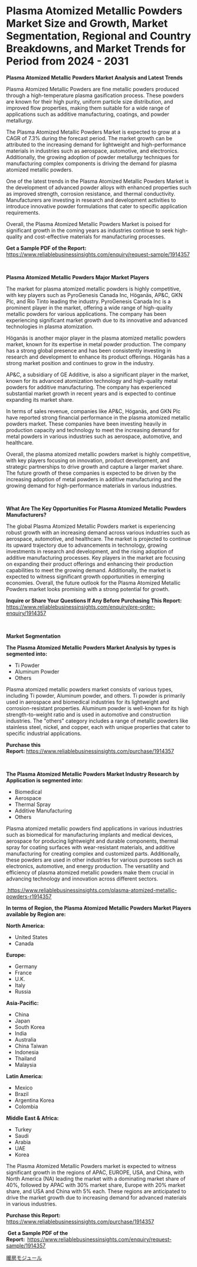 <p><h1>Plasma Atomized Metallic Powders Market Size and Growth, Market Segmentation, Regional and Country Breakdowns, and Market Trends for Period from 2024 -  2031</h1></p><p><strong>Plasma Atomized Metallic Powders Market Analysis and Latest Trends</strong></p>
<p><p>Plasma Atomized Metallic Powders are fine metallic powders produced through a high-temperature plasma gasification process. These powders are known for their high purity, uniform particle size distribution, and improved flow properties, making them suitable for a wide range of applications such as additive manufacturing, coatings, and powder metallurgy.</p><p>The Plasma Atomized Metallic Powders Market is expected to grow at a CAGR of 7.3% during the forecast period. The market growth can be attributed to the increasing demand for lightweight and high-performance materials in industries such as aerospace, automotive, and electronics. Additionally, the growing adoption of powder metallurgy techniques for manufacturing complex components is driving the demand for plasma atomized metallic powders.</p><p>One of the latest trends in the Plasma Atomized Metallic Powders Market is the development of advanced powder alloys with enhanced properties such as improved strength, corrosion resistance, and thermal conductivity. Manufacturers are investing in research and development activities to introduce innovative powder formulations that cater to specific application requirements.</p><p>Overall, the Plasma Atomized Metallic Powders Market is poised for significant growth in the coming years as industries continue to seek high-quality and cost-effective materials for manufacturing processes.</p></p>
<p><strong>Get a Sample PDF of the Report:&nbsp;</strong> <a href="https://www.reliablebusinessinsights.com/enquiry/request-sample/1914357">https://www.reliablebusinessinsights.com/enquiry/request-sample/1914357</a></p>
<p>&nbsp;</p>
<p><strong>Plasma Atomized Metallic Powders Major Market Players</strong></p>
<p><p>The market for plasma atomized metallic powders is highly competitive, with key players such as PyroGenesis Canada Inc, Höganäs, AP&C, GKN Plc, and Rio Tinto leading the industry. PyroGenesis Canada Inc is a prominent player in the market, offering a wide range of high-quality metallic powders for various applications. The company has been experiencing significant market growth due to its innovative and advanced technologies in plasma atomization.</p><p>Höganäs is another major player in the plasma atomized metallic powders market, known for its expertise in metal powder production. The company has a strong global presence and has been consistently investing in research and development to enhance its product offerings. Höganäs has a strong market position and continues to grow in the industry.</p><p>AP&C, a subsidiary of GE Additive, is also a significant player in the market, known for its advanced atomization technology and high-quality metal powders for additive manufacturing. The company has experienced substantial market growth in recent years and is expected to continue expanding its market share.</p><p>In terms of sales revenue, companies like AP&C, Höganäs, and GKN Plc have reported strong financial performance in the plasma atomized metallic powders market. These companies have been investing heavily in production capacity and technology to meet the increasing demand for metal powders in various industries such as aerospace, automotive, and healthcare.</p><p>Overall, the plasma atomized metallic powders market is highly competitive, with key players focusing on innovation, product development, and strategic partnerships to drive growth and capture a larger market share. The future growth of these companies is expected to be driven by the increasing adoption of metal powders in additive manufacturing and the growing demand for high-performance materials in various industries.</p></p>
<p>&nbsp;</p>
<p><strong>What Are The Key Opportunities For Plasma Atomized Metallic Powders Manufacturers?</strong></p>
<p><p>The global Plasma Atomized Metallic Powders market is experiencing robust growth with an increasing demand across various industries such as aerospace, automotive, and healthcare. The market is projected to continue its upward trajectory due to advancements in technology, growing investments in research and development, and the rising adoption of additive manufacturing processes. Key players in the market are focusing on expanding their product offerings and enhancing their production capabilities to meet the growing demand. Additionally, the market is expected to witness significant growth opportunities in emerging economies. Overall, the future outlook for the Plasma Atomized Metallic Powders market looks promising with a strong potential for growth.</p></p>
<p><strong>Inquire or Share Your Questions If Any Before Purchasing This Report:</strong> <a href="https://www.reliablebusinessinsights.com/enquiry/pre-order-enquiry/1914357">https://www.reliablebusinessinsights.com/enquiry/pre-order-enquiry/1914357</a></p>
<p>&nbsp;</p>
<p><strong>Market Segmentation</strong></p>
<p><strong>The Plasma Atomized Metallic Powders Market Analysis by types is segmented into:</strong></p>
<p><ul><li>Ti Powder</li><li>Aluminum Powder</li><li>Others</li></ul></p>
<p><p>Plasma atomized metallic powders market consists of various types, including Ti powder, Aluminum powder, and others. Ti powder is primarily used in aerospace and biomedical industries for its lightweight and corrosion-resistant properties. Aluminum powder is well-known for its high strength-to-weight ratio and is used in automotive and construction industries. The "others" category includes a range of metallic powders like stainless steel, nickel, and copper, each with unique properties that cater to specific industrial applications.</p></p>
<p><strong>Purchase this Report:&nbsp;</strong><a href="https://www.reliablebusinessinsights.com/purchase/1914357">https://www.reliablebusinessinsights.com/purchase/1914357</a></p>
<p>&nbsp;</p>
<p><strong>The Plasma Atomized Metallic Powders Market Industry Research by Application is segmented into:</strong></p>
<p><ul><li>Biomedical</li><li>Aerospace</li><li>Thermal Spray</li><li>Additive Manufacturing</li><li>Others</li></ul></p>
<p><p>Plasma atomized metallic powders find applications in various industries such as biomedical for manufacturing implants and medical devices, aerospace for producing lightweight and durable components, thermal spray for coating surfaces with wear-resistant materials, and additive manufacturing for creating complex and customized parts. Additionally, these powders are used in other industries for various purposes such as electronics, automotive, and energy production. The versatility and efficiency of plasma atomized metallic powders make them crucial in advancing technology and innovation across different sectors.</p></p>
<p><a href="https://www.reliablebusinessinsights.com/plasma-atomized-metallic-powders-r1914357">&nbsp;https://www.reliablebusinessinsights.com/plasma-atomized-metallic-powders-r1914357</a></p>
<p><strong>In terms of Region, the Plasma Atomized Metallic Powders Market Players available by Region are:</strong></p>
<p>
    <p> <strong> North America: </strong>
        <ul>
            <li>United States</li>
            <li>Canada</li>
        </ul>
        </p> 
    <p> <strong> Europe: </strong>
        <ul>
            <li>Germany</li>
            <li>France</li>
            <li>U.K.</li>
            <li>Italy</li>
            <li>Russia</li>
        </ul>
        </p> 
    <p> <strong> Asia-Pacific: </strong>
        <ul>
            <li>China</li>
            <li>Japan</li>
            <li>South Korea</li>
            <li>India</li>
            <li>Australia</li>
            <li>China Taiwan</li>
            <li>Indonesia</li>
            <li>Thailand</li>
            <li>Malaysia</li>
        </ul>
        </p> 
    <p> <strong> Latin America: </strong>
        <ul>
            <li>Mexico</li>
            <li>Brazil</li>
            <li>Argentina Korea</li>
            <li>Colombia</li>
        </ul>
        </p> 
    <p> <strong> Middle East & Africa: </strong>
        <ul>
            <li>Turkey</li>
            <li>Saudi</li>
            <li>Arabia</li>
            <li>UAE</li>
            <li>Korea</li>
        </ul>
    </p>
    </p>
<p><p>The Plasma Atomized Metallic Powders market is expected to witness significant growth in the regions of APAC, EUROPE, USA, and China, with North America (NA) leading the market with a dominating market share of 40%, followed by APAC with 30% market share, Europe with 20% market share, and USA and China with 5% each. These regions are anticipated to drive the market growth due to increasing demand for advanced materials in various industries.</p></p>
<p><strong>Purchase this Report: </strong><a href="https://www.reliablebusinessinsights.com/purchase/1914357">https://www.reliablebusinessinsights.com/purchase/1914357</a></p>
<p>&nbsp;<strong>Get a Sample PDF of the Report:&nbsp;&nbsp;</strong><a href="https://www.reliablebusinessinsights.com/enquiry/request-sample/1914357">https://www.reliablebusinessinsights.com/enquiry/request-sample/1914357</a></p>
<p><strong></strong></p>
<p><p><a href="https://github.com/nxboeu02965442/Market-Research-Report-List-3/blob/main/75735305313.md">暖房モジュール</a></p></p>